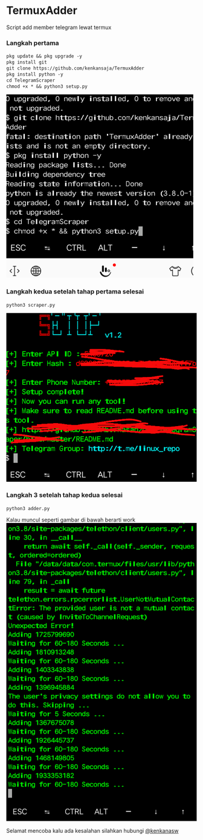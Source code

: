 # TermuxAdder
Script add member telegram lewat termux

### Langkah pertama

```
pkg update && pkg upgrade -y
pkg install git
git clone https://github.com/kenkansaja/TermuxAdder
pkg install python -y
cd TelegramScraper
chmod +x * && python3 setup.py
```
<img src="file/1.png"/>

### Langkah kedua setelah tahap pertama selesai

```
python3 scraper.py
```
<img src="file/2.png"/>

### Langkah 3 setelah tahap kedua selesai

```
python3 adder.py
```
Kalau muncul seperti gambar di bawah berarti work
<img src="file/3.png"/>


Selamat mencoba kalu ada kesalahan silahkan hubungi
[@kenkanasw](t.me/kenkanasw)


